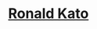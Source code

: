 <h1 class="allHeaders">
                <a class="nextLinks" href="https://www.linkedin.com/in/ronald-kato-94385116b/" target="_blank">Ronald Kato</a>
            </h1>
